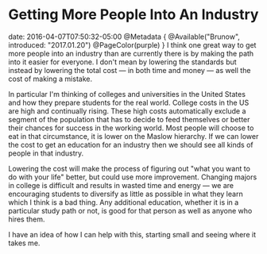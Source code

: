 # Getting More People Into An Industry
date: 2016-04-07T07:50:32-05:00
@Metadata {
  @Available("Brunow", introduced: "2017.01.20")
  @PageColor(purple)
}
I think one great way to get more people into an industry than are currently there is by making the path into it easier for everyone. I don't mean by lowering the standards but instead by lowering the total cost &mdash; in both time and money &mdash; as well the cost of making a mistake.

In particular I'm thinking of colleges and universities in the United States and how they prepare students for the real world. College costs in the US are high and continually rising. These high costs automatically exclude a segment of the population that has to decide to feed themselves or better their chances for success in the working world. Most people will choose to eat in that circumstance, it is lower on the Maslow hierarchy. If we can lower the cost to get an education for an industry then we should see all kinds of people in that industry.

Lowering the cost will make the process of figuring out "what you want to do with your life" better, but could use more improvement. Changing majors in college is difficult and results in wasted time and energy &mdash; we are encouraging students to diversify as little as possible in what they learn which I think is a bad thing. Any additional education, whether it is in a particular study path or not, is good for that person as well as anyone who hires them.

I have an idea of how I can help with this, starting small and seeing where it takes me.
